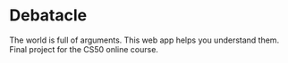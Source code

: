 # Debatacle
The world is full of arguments. This web app helps you understand them.
Final project for the CS50 online course.